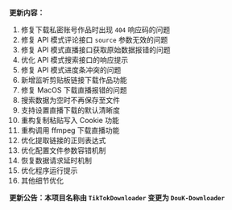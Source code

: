 **更新内容：**

1. 修复下载私密账号作品时出现 `404` 响应码的问题
2. 修复 API 模式评论接口 `source` 参数无效的问题
3. 修复 API 模式直播接口获取原始数据报错的问题
4. 优化 API 模式搜索接口的响应提示
5. 修复 API 模式进度条冲突的问题
6. 新增监听剪贴板链接下载作品功能
7. 修复 MacOS 下载直播报错的问题
8. 搜索数据为空时不再保存至文件
9. 支持设置直播下载的默认清晰度
10. 重构复制粘贴写入 Cookie 功能
11. 重构调用 ffmpeg 下载直播功能
12. 优化提取链接的正则表达式
13. 优化配置文件参数容错机制
14. 恢复数据请求延时机制
15. 优化程序运行提示
16. 其他细节优化

<p><strong>更新公告：本项目名称由 <code>TikTokDownloader</code> 变更为 <code>DouK-Downloader</code></strong></p>
